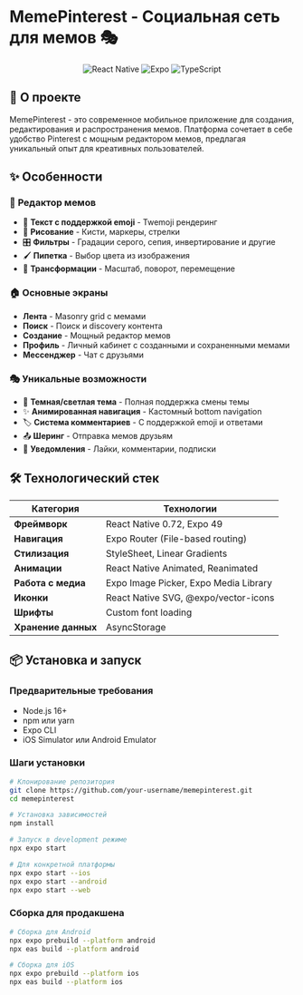 # MemePinterest - Социальная сеть для мемов 🎭

<div align="center">

![React Native](https://img.shields.io/badge/React_Native-0.72-blue?style=for-the-badge&logo=react)
![Expo](https://img.shields.io/badge/Expo-49-black?style=for-the-badge&logo=expo)
![TypeScript](https://img.shields.io/badge/TypeScript-5.0-blue?style=for-the-badge&logo=typescript)
</div>

## 🎯 О проекте

MemePinterest - это современное мобильное приложение для создания, редактирования и распространения мемов. Платформа сочетает в себе удобство Pinterest с мощным редактором мемов, предлагая уникальный опыт для креативных пользователей.

## ✨ Особенности

### 🎨 **Редактор мемов**
- 📝 **Текст с поддержкой emoji** - Twemoji рендеринг
- 🎨 **Рисование** - Кисти, маркеры, стрелки
- 🎛️ **Фильтры** - Градации серого, сепия, инвертирование и другие
- 🖌️ **Пипетка** - Выбор цвета из изображения
- 📐 **Трансформации** - Масштаб, поворот, перемещение

### 🏠 **Основные экраны**
- **Лента** - Masonry grid с мемами
- **Поиск** - Поиск и discovery контента
- **Создание** - Мощный редактор мемов
- **Профиль** - Личный кабинет с созданными и сохраненными мемами
- **Мессенджер** - Чат с друзьями

### 🎭 **Уникальные возможности**
- 🔄 **Темная/светлая тема** - Полная поддержка смены темы
- ✨ **Анимированная навигация** - Кастомный bottom navigation
- 🏷️ **Система комментариев** - С поддержкой emoji и ответами
- 📤 **Шеринг** - Отправка мемов друзьям
- 🔔 **Уведомления** - Лайки, комментарии, подписки

## 🛠 Технологический стек

| Категория | Технологии |
|-----------|------------|
| **Фреймворк** | React Native 0.72, Expo 49 |
| **Навигация** | Expo Router (File-based routing) |
| **Стилизация** | StyleSheet, Linear Gradients |
| **Анимации** | React Native Animated, Reanimated |
| **Работа с медиа** | Expo Image Picker, Expo Media Library |
| **Иконки** | React Native SVG, @expo/vector-icons |
| **Шрифты** | Custom font loading |
| **Хранение данных** | AsyncStorage |

## 📦 Установка и запуск

### Предварительные требования
- Node.js 16+
- npm или yarn
- Expo CLI
- iOS Simulator или Android Emulator

### Шаги установки

```bash
# Клонирование репозитория
git clone https://github.com/your-username/memepinterest.git
cd memepinterest

# Установка зависимостей
npm install

# Запуск в development режиме
npx expo start

# Для конкретной платформы
npx expo start --ios
npx expo start --android
npx expo start --web
```
### Сборка для продакшена

```bash
# Сборка для Android
npx expo prebuild --platform android
npx eas build --platform android

# Сборка для iOS
npx expo prebuild --platform ios
npx eas build --platform ios
```
